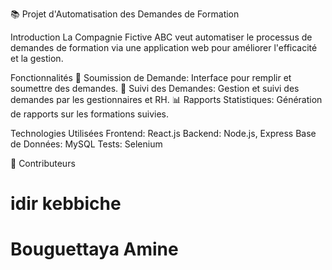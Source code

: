 📚 Projet d'Automatisation des Demandes de Formation

Introduction
La Compagnie Fictive ABC veut automatiser le processus de demandes de formation via une application web pour améliorer l'efficacité et la gestion.

Fonctionnalités
📝 Soumission de Demande: Interface pour remplir et soumettre des demandes.
🔄 Suivi des Demandes: Gestion et suivi des demandes par les gestionnaires et RH.
📊 Rapports Statistiques: Génération de rapports sur les formations suivies.

Technologies Utilisées
Frontend: React.js
Backend: Node.js, Express
Base de Données: MySQL
Tests: Selenium

🚀 Contributeurs

# idir kebbiche
# Bouguettaya Amine
